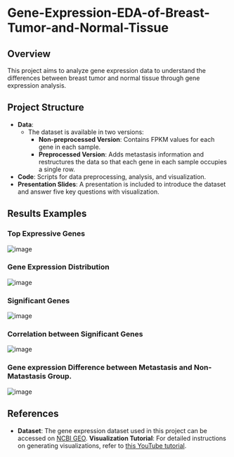 # Gene-Expression-EDA-of-Breast-Tumor-and-Normal-Tissue

## Overview
This project aims to analyze gene expression data to understand the differences between breast tumor and normal tissue through gene expression analysis.

## Project Structure
- **Data**:
  - The dataset is available in two versions:
    - **Non-preprocessed Version**: Contains FPKM values for each gene in each sample.
    - **Preprocessed Version**: Adds metastasis information and restructures the data so that each gene in each sample occupies a single row.
- **Code**: Scripts for data preprocessing, analysis, and visualization.
- **Presentation Slides**: A presentation is included to introduce the dataset and answer five key questions with visualization.
  
## Results Examples
### Top Expressive Genes
![image](https://github.com/user-attachments/assets/14357247-8478-4242-8d42-6e5a54d0b35d)

### Gene Expression Distribution 
![image](https://github.com/user-attachments/assets/08c4b6b0-6137-4394-b737-e58e6021f871)

### Significant Genes
![image](https://github.com/user-attachments/assets/23d8b028-6f79-41f9-b81b-8244c73a16d5)

### Correlation between Significant Genes
![image](https://github.com/user-attachments/assets/f92c63ac-7295-4fac-8224-7cfff25913d7)

### Gene expression Difference between Metastasis and Non-Matastasis Group.
![image](https://github.com/user-attachments/assets/046945e8-b629-4565-a463-8f0cfd10506c)

## References
- **Dataset**: The gene expression dataset used in this project can be accessed on [NCBI GEO](https://www.ncbi.nlm.nih.gov/geo/query/acc.cgi).
**Visualization Tutorial**: For detailed instructions on generating visualizations, refer to [this YouTube tutorial](https://www.youtube.com/watch?v=RukuTtiY4Sg).
